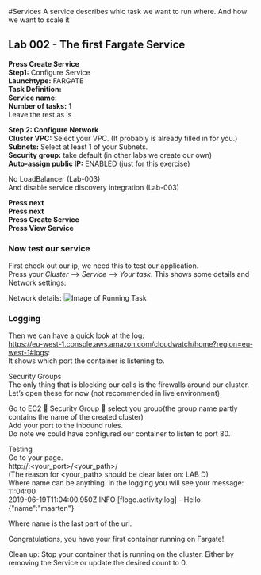#Services
A service describes whic task we want to run where. And how we want to scale it  

## Lab 002 - The first Fargate Service
**Press Create Service**  
**Step1:** Configure Service  
**Launchtype:** FARGATE  
**Task Definition:**  <user>  
**Service name:** <user>  
**Number of tasks:** 1  
Leave the rest as is  

**Step 2: Configure Network**  
**Cluster VPC:** Select your VPC. (It probably is already filled in for you.)  
**Subnets:** Select at least 1 of your Subnets.  
**Security group:** take default   (in other labs we create our own)  
**Auto-assign public IP:** ENABLED    (just for this exercise)  

No LoadBalancer (Lab-003)  
And disable service discovery integration (Lab-003)  

**Press next**  
**Press next**  
**Press Create Service**  
**Press View Service**  

### Now test our service
First check out our ip, we need this to test our application.  
Press your *Cluster* --> *Service* --> *Your task*. This shows some details and Network settings:  

Network details:
![Image of Running Task](https://github.com/terra10/codefest_ecsfargate/blob/master/Lab-002/runningtask.png "test")


### Logging
Then we can have a quick look at the log:  
https://eu-west-1.console.aws.amazon.com/cloudwatch/home?region=eu-west-1#logs:  
It shows which port the container is listening to.  

Security Groups  
The only thing that is blocking our calls is the firewalls around our cluster.  
Let’s open these for now (not recommended in live environment)  

Go to EC2  Security Group  select you group(the group name partly contains the name of the created cluster)  
Add your port to the inbound rules.  
Do note we could have configured our container to listen to port 80.  

Testing  
Go to your page.  
http://<ip>:<your_port>/<your_path>/<ANY STRING HERE>  
(The reason for <your_path> should be clear later on: LAB D)  
Where name can be anything. In the logging you will see your message:  
11:04:00  
2019-06-19T11:04:00.950Z INFO [flogo.activity.log] - Hello {"name":"maarten"}  

Where name is the last part of the url.  


Congratulations, you have your first container running on Fargate!  


Clean up: Stop your container that is running on the cluster. Either by removing the Service or update the desired count to 0.  
